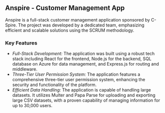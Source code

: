 ## Anspire - Customer Management App
<p>Anspire is a full-stack customer management application sponsored by C-Spire. The project was developed by a dedicated team, emphasizing efficient and scalable solutions using the SCRUM methodology.</p>

### Key Features
<ul>
<li> <em>Full-Stack Development:</em> The application was built using a robust tech stack including React for the frontend, Node.js for the backend, SQL database on Azure for data management, and Express.js for routing and middleware.</li>

<li><em>Three-Tier User Permission System:</em> The application features a comprehensive three-tier user permission system, enhancing the security and functionality of the platform.</li>

<li><em>Efficient Data Handling:</em> The application is capable of handling large datasets. It utilizes Multer and Papa Parse for uploading and exporting large CSV datasets, with a proven capability of managing information for up to 30,000 users.</li>
</ul>
